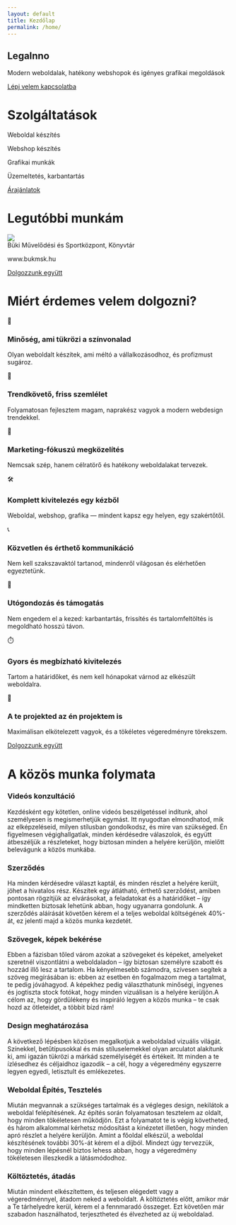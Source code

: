 ```yaml
---
layout: default
title: Kezdőlap
permalink: /home/
---
```

<div class="boxContainerLighter noPadding">
    <section class="hero-section">
        <div class="hero-content">
          <h1 data-aos="fade-right">LegaInno</h1>
          <p data-aos="fade-right" data-aos-delay="200">Modern weboldalak, hatékony webshopok és igényes grafikai megoldások</p>
        </div>
        <div data-aos="fade-right" data-aos-delay="400">
            <a href="../kapcsolat" class="button noMargin">
                <span>Lépj velem kapcsolatba</span>
                <i data-lucide="headset" class="icon"></i>
            </a>
        </div>
    </section>
</div>
<div class="boxContainerDarker">
    <div class="boxTitle2 mainText" data-aos="fade-right" data-aos-delay="200">
        <h1>Szolgáltatások</h1>
    </div>
    <div class="boxContainer_2">
        <div data-aos="fade-right" data-aos-delay="400">
            <div class="box boxHome">
                <div class="circle">
                    <i data-lucide="code" class="icon"></i>
                </div>
                <p>Weboldal készítés</p>
            </div>
        </div>
        <div data-aos="fade-right">
            <div class="box boxHome">
                <div class="circle">
                    <i data-lucide="shopping-basket" class="icon"></i>
                </div>
                <p>Webshop készítés</p>
            </div>
        </div>
        <div data-aos="fade-right" data-aos-delay="600">
            <div class="box boxHome">
                <div class="circle">
                    <i data-lucide="pen-tool" class="icon"></i>
                </div>
                <p>Grafikai munkák</p>
            </div>
        </div>
        <div data-aos="fade-right" data-aos-delay="200">
            <div class="box boxHome">
                <div class="circle">
                    <i data-lucide="construction" class="icon"></i>
                </div>
                <p>Üzemeltetés, karbantartás</p>
            </div>
        </div>
    </div>
    <div data-aos="fade-right"  data-aos-delay="200">
        <a href="../ajanlatok" class="button">
            <span>Árajánlatok</span>
            <i data-lucide="briefcase-business" class="icon"></i>
        </a>
    </div>
</div>
<div class="boxContainerLighter">
    <div class="boxTitle1 mainText2" data-aos="fade-right" data-aos-delay="200">
        <h1>Legutóbbi munkám</h1>
    </div>
    <div class="refBox" data-aos="fade-right" data-aos-delay="300">
        <div>
            <img src="..\img/mockup_buk.png" class="refBoxImg"/>
        </div>
        <div>
            <span class="refBoxTitle">Büki Művelődési és Sportközpont, Könyvtár</span>
            <p>www.bukmsk.hu</p>
        </div>
    </div>
    <div data-aos="fade-right">
        <a href="../kapcsolat" class="button">
            <span>Dolgozzunk együtt</span>
            <i data-lucide="briefcase-business" class="icon"></i>
        </a>
    </div>
</div>
<div class="boxContainerDarker mT-4">
    <div class="boxTitle2 mainText" data-aos="fade-right" data-aos-delay="200">
      <h1>Miért érdemes velem dolgozni?</h1>
    </div>
    <section class="why-work-with-me">
        <div class="benefits-grid">
            <div data-aos="fade-right" data-aos-delay="200">          
                <div class="benefit-item">
                    <span class="icon">🔧</span>
                    <h3>Minőség, ami tükrözi a színvonalad</h3>
                    <p>Olyan weboldalt készítek, ami méltó a vállalkozásodhoz, és profizmust sugároz.</p>
                </div>
            </div>
            <div data-aos="fade-right" data-aos-delay="300">
                <div class="benefit-item">
                    <span class="icon">🚀</span>
                    <h3>Trendkövető, friss szemlélet</h3>
                    <p>Folyamatosan fejlesztem magam, naprakész vagyok a modern webdesign trendekkel.</p>
                </div>
            </div>
            <div data-aos="fade-right" data-aos-delay="400">
                <div class="benefit-item">
                    <span class="icon">🎯</span>
                    <h3>Marketing-fókuszú megközelítés</h3>
                    <p>Nemcsak szép, hanem célratörő és hatékony weboldalakat tervezek.</p>
                </div>
            </div>
            <div data-aos="fade-right" data-aos-delay="500">
                <div class="benefit-item">
                    <span class="icon">🛠️</span>
                    <h3>Komplett kivitelezés egy kézből</h3>
                    <p>Weboldal, webshop, grafika — mindent kapsz egy helyen, egy szakértőtől.</p>
                </div>
            </div>
            <div data-aos="fade-right" data-aos-delay="600">
                <div class="benefit-item">
                    <span class="icon">📞</span>
                    <h3>Közvetlen és érthető kommunikáció</h3>
                    <p>Nem kell szakszavaktól tartanod, mindenről világosan és elérhetően egyeztetünk.</p>
                </div>
            </div>
            <div data-aos="fade-right" data-aos-delay="700">
                <div class="benefit-item">
                    <span class="icon">🧩</span>
                    <h3>Utógondozás és támogatás</h3>
                    <p>Nem engedem el a kezed: karbantartás, frissítés és tartalomfeltöltés is megoldható hosszú távon.</p>
                </div>
            </div>
            <div data-aos="fade-right" data-aos-delay="800">
                <div class="benefit-item">
                    <span class="icon">⏱️</span>
                    <h3>Gyors és megbízható kivitelezés</h3>
                    <p>Tartom a határidőket, és nem kell hónapokat várnod az elkészült weboldalra.</p>
                </div>
            </div>
            <div data-aos="fade-right" data-aos-delay="900">
                <div class="benefit-item">
                    <span class="icon">🤝</span>
                    <h3>A te projekted az én projektem is</h3>
                    <p>Maximálisan elkötelezett vagyok, és a tökéletes végeredményre törekszem.</p>
                </div>
            </div>
        </div>
    </section>
    <div data-aos="fade-right">
        <a href="../kapcsolat" class="button">
            <span>Dolgozzunk együtt</span>
            <i data-lucide="briefcase-business" class="icon"></i>
        </a>
    </div>
  </div>
<div class="boxContainerLighter">
    <div class="boxTitle1 mainText2" data-aos="fade-right" data-aos-delay="200">
        <h1>A közös munka folymata</h1>
    </div>
    <section class="timeLineContainer">
        <div class="timeLineContainerLine" data-aos="fade" data-aos-delay="600"></div>
        <div class="timeline-item" data-aos="fade-left" data-aos-delay="200">
            <div class="timeline-content">
                <h3>Videós konzultáció</h3>
                <p>Kezdésként egy kötetlen, online videós beszélgetéssel indítunk, ahol személyesen is megismerhetjük egymást. Itt nyugodtan elmondhatod, mik az elképzeléseid, milyen stílusban gondolkodsz, és mire van szükséged. Én figyelmesen végighallgatlak, minden kérdésedre válaszolok, és együtt átbeszéljük a részleteket, hogy biztosan minden a helyére kerüljön, mielőtt belevágunk a közös munkába.</p>
            </div>
            <div class="timeline-item-circle">
                <i data-lucide="video" class="icon"></i>
            </div>
        </div>
        <div class="timeline-item" data-aos="fade-left" data-aos-delay="300">
            <div class="timeline-content">
                <h3>Szerződés</h3>
                <p>Ha minden kérdésedre választ kaptál, és minden részlet a helyére került, jöhet a hivatalos rész. Készítek egy átlátható, érthető szerződést, amiben pontosan rögzítjük az elvárásokat, a feladatokat és a határidőket – így mindketten biztosak lehetünk abban, hogy ugyanarra gondolunk. A szerződés aláírását követően kérem el a teljes weboldal költségének 40%-át, ez jelenti majd a közös munka kezdetét.</p>
            </div>
            <div class="timeline-item-circle">
                <i data-lucide="handshake" class="icon"></i>
            </div>
        </div>
        <div class="timeline-item" data-aos="fade-left" data-aos-delay="400">
            <div class="timeline-content">
                <h3>Szövegek, képek bekérése</h3>
                <p>Ebben a fázisban tőled várom azokat a szövegeket és képeket, amelyeket szeretnél viszontlátni a weboldaladon – így biztosan személyre szabott és hozzád illő lesz a tartalom. Ha kényelmesebb számodra, szívesen segítek a szöveg megírásában is: ebben az esetben én fogalmazom meg a tartalmat, te pedig jóváhagyod. A képekhez pedig választhatunk minőségi, ingyenes és jogtiszta stock fotókat, hogy minden vizuálisan is a helyére kerüljön.A célom az, hogy gördülékeny és inspiráló legyen a közös munka – te csak hozd az ötleteidet, a többit bízd rám!</p>
            </div>
            <div class="timeline-item-circle">
                <i data-lucide="image-down" class="icon"></i>
            </div>
        </div>
        <div class="timeline-item" data-aos="fade-left" data-aos-delay="500">
            <div class="timeline-content">
                <h3>Design meghatározása</h3>
                <p>A következő lépésben közösen megalkotjuk a weboldalad vizuális világát. Színekkel, betűtípusokkal és más stíluselemekkel olyan arculatot alakítunk ki, ami igazán tükrözi a márkád személyiségét és értékeit. Itt minden a te ízlésedhez és céljaidhoz igazodik – a cél, hogy a végeredmény egyszerre legyen egyedi, letisztult és emlékezetes.</p>
            </div>
            <div class="timeline-item-circle">
                <i data-lucide="swatch-book" class="icon"></i>
            </div>
        </div>
        <div class="timeline-item" data-aos="fade-left" data-aos-delay="600">
            <div class="timeline-content">
                <h3>Weboldal Építés, Tesztelés</h3>
                <p>Miután megvannak a szükséges tartalmak és a végleges design, nekilátok a weboldal felépítésének. Az építés során folyamatosan tesztelem az oldalt, hogy minden tökéletesen működjön. Ezt a folyamatot te is végig követheted, és három alkalommal kérhetsz módosítást a kinézetet illetően, hogy minden apró részlet a helyére kerüljön. Amint a főoldal elkészül, a weboldal készítésének további 30%-át kérem el a díjból.
                Mindezt úgy tervezzük, hogy minden lépésnél biztos lehess abban, hogy a végeredmény tökéletesen illeszkedik a látásmódodhoz.</p>
            </div>
            <div class="timeline-item-circle">
                <i data-lucide="code" class="icon"></i>
            </div>
        </div>
        <div class="timeline-item" data-aos="fade-left" data-aos-delay="500">
            <div class="timeline-content">
                <h3>Költöztetés, átadás</h3>
                <p>Miután mindent elkészítettem, és teljesen elégedett vagy a végeredménnyel, átadom neked a weboldalt. A költöztetés előtt, amikor már a Te tárhelyedre kerül, kérem el a fennmaradó összeget. Ezt követően már szabadon használhatod, terjesztheted és élvezheted az új weboldalad.</p>
            </div>
            <div class="timeline-item-circle">
                <i data-lucide="check" class="icon"></i>
            </div>
        </div>
    </section>
</div>  